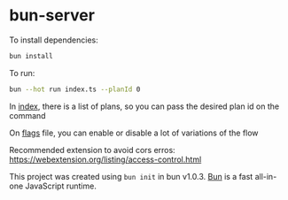 # bun-server

To install dependencies:

```bash
bun install
```

To run:

```bash
bun --hot run index.ts --planId 0
```

In [index](index.ts), there is a list of plans, so you can pass the desired plan id on the command

On [flags](utils/flags/index.ts) file, you can enable or disable a lot of variations of the flow



Recommended extension to avoid cors erros: https://webextension.org/listing/access-control.html

This project was created using `bun init` in bun v1.0.3. [Bun](https://bun.sh) is a fast all-in-one JavaScript runtime.
